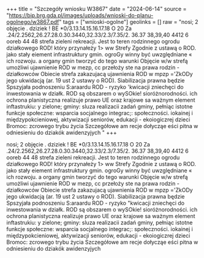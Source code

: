 +++
title = "Szczegóły wniosku W3867"
date = "2024-06-14"
source = "https://bip.brg.gda.pl/images/uploads/wnioski-do-planu-ogolnego/w3867.pdf"
tags = ["wnioski-ogolne"]
geolinks = []
raw = "nosi; 2 objęcie . dziziek ! BE *0/3.13.14.15.16.17.18 O 20 Za .24/2.2562,26.27.28.0.30.3440,32.33/2.3/7.35/2. 36.37 38,39,40 4412 6 ooreb 44 48 strefa zieleni rekreacji. Jest to teren rodzinnego ogrodu działkowego ROD! który przynałeży 1> ww Strefy Zgodnie z ustawą o ROD. jako stały eiement infrastruktury gmin. ogroGy winny być uwzględniane « ich rozwoju. a organy gmin tworzyć do tego warunki Objęcie w/w strefą umożliwi ujawnienie ROD w mezp, cc przełoży ste na prawa rodzin - działkowców Obiecie strefa zakazujacą ujawnienia ROD w mpzp ='ZkODy jego ukwidacją (ar. 19 ust 2 ustawy o ROD). Siabilizacja prawna będzie Spszyjała podnoszeniu S:araardu ROD - ryzyko 'kwicacji zniechęci do inwestowania w działk. ROD są obszarem o wySOkie! sioróżnorodności. ich ochrona planistyczna realizuje prawo UE oraz krajowe sa ważnym element inftastrukiu: y zielone; gminy: sluza realizacii zadań gminy, pełniąc istotne funkcje społeczne: wsparcia socjalnego integrac;: społeczności. iokainej i międzypokcieniowej, aktywizacji seniorów, edukacji - ekoiogiczrej dzieci Bromoc: zcrowego trybu życia Szczegółowe am recje dołycząe eści pitna w odniesieniu do dziakók awidenzyjych "
+++

nosi; 2 objęcie . dziziek ! BE
*0/3.13.14.15.16.17.18 O 20 Za .24/2.2562,26.27.28.0.30.3440,32.33/2.3/7.35/2. 36.37 38,39,40 4412 6
ooreb 44 48 strefa zieleni rekreacji. Jest to teren rodzinnego ogrodu działkowego ROD! który przynałeży 1>
ww Strefy Zgodnie z ustawą o ROD. jako stały eiement infrastruktury gmin. ogroGy winny być uwzględniane «
ich rozwoju. a organy gmin tworzyć do tego warunki Objęcie w/w strefą umożliwi ujawnienie ROD w mezp, cc
przełoży ste na prawa rodzin - działkowców Obiecie strefa zakazujacą ujawnienia ROD w mpzp
='ZkODy jego ukwidacją (ar. 19 ust 2 ustawy o ROD). Siabilizacja prawna będzie Spszyjała podnoszeniu
S:araardu ROD - ryzyko "kwicacji zniechęci do inwestowania w działk. ROD są obszarem o wySOkie!
sioróżnorodności. ich ochrona planistyczna realizuje prawo UE oraz krajowe sa ważnym element inftastrukiu: y
zielone; gminy: sluza realizacii zadań gminy, pełniąc istotne funkcje społeczne: wsparcia socjalnego integrac;:
społeczności. iokainej i międzypokcieniowej, aktywizacji seniorów, edukacji - ekoiogiczrej dzieci Bromoc:
zcrowego trybu życia
Szczegółowe am recje dołycząe eści pitna w odniesieniu do dziakók awidenzyjych



